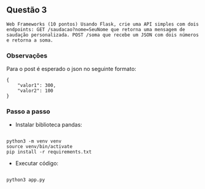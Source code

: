 ## Questão 3

`Web Frameworks (10 pontos) Usando Flask, crie uma API simples com dois endpoints:
GET /saudacao?nome=SeuNome que retorna uma mensagem de saudação personalizada.
POST /soma que recebe um JSON com dois números e retorna a soma.
`

### Observações

Para o post é esperado o json no seguinte formato:

```
{
    "valor1": 300,
    "valor2": 100
}
```

### Passo a passo

- Instalar biblioteca pandas:

```

python3 -m venv venv
source venv/bin/activate
pip install -r requirements.txt

```

- Executar código:

```

python3 app.py

```

```

```

